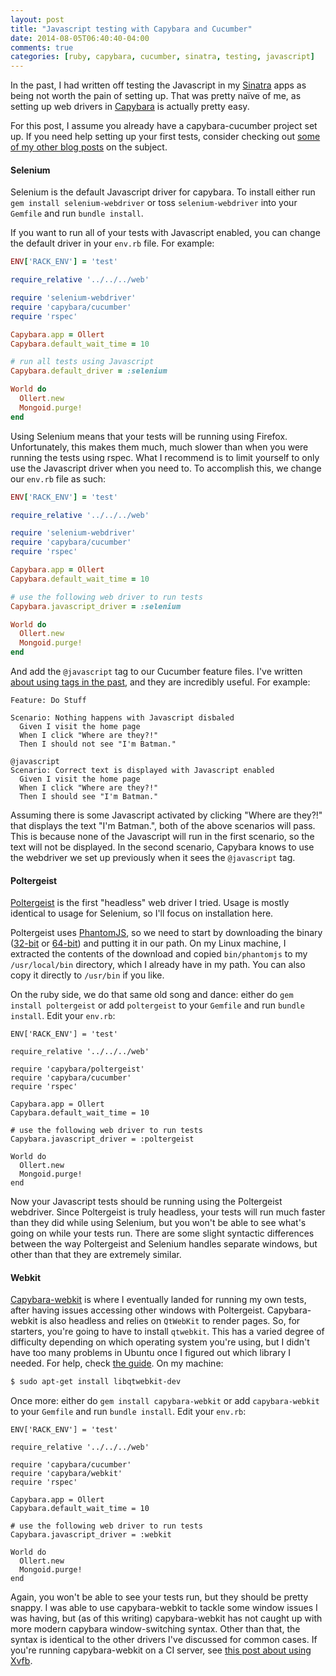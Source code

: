 ```yaml
---
layout: post
title: "Javascript testing with Capybara and Cucumber"
date: 2014-08-05T06:40:40-04:00
comments: true
categories: [ruby, capybara, cucumber, sinatra, testing, javascript]
---
```


In the past, I had written off testing the Javascript in my [Sinatra](http://www.sinatrarb.com/) apps as being not worth the pain of setting up. That was pretty naïve of me, as setting up web drivers in [Capybara](https://github.com/jnicklas/capybara) is actually pretty easy.

For this post, I assume you already have a capybara-cucumber project set up. If you need help setting up your first tests, consider checking out [some of my other blog posts](/blog/categories/capybara/) on the subject.

#### Selenium

Selenium is the default Javascript driver for capybara. To install either run `gem install selenium-webdriver` or toss `selenium-webdriver` into your `Gemfile` and run `bundle install`.

If you want to run all of your tests with Javascript enabled, you can change the default driver in your `env.rb` file. For example:

``` ruby env.rb
ENV['RACK_ENV'] = 'test'

require_relative '../../../web'

require 'selenium-webdriver'
require 'capybara/cucumber'
require 'rspec'

Capybara.app = Ollert
Capybara.default_wait_time = 10

# run all tests using Javascript
Capybara.default_driver = :selenium

World do
  Ollert.new
  Mongoid.purge!
end
```

Using Selenium means that your tests will be running using Firefox. Unfortunately, this makes them much, much slower than when you were running the tests using rspec. What I recommend is to limit yourself to only use the Javascript driver when you need to. To accomplish this, we change our `env.rb` file as such:

``` ruby env.rb
ENV['RACK_ENV'] = 'test'

require_relative '../../../web'

require 'selenium-webdriver'
require 'capybara/cucumber'
require 'rspec'

Capybara.app = Ollert
Capybara.default_wait_time = 10

# use the following web driver to run tests
Capybara.javascript_driver = :selenium

World do
  Ollert.new
  Mongoid.purge!
end
```

And add the `@javascript` tag to our Cucumber feature files. I've written [about using tags in the past](/blog/2013/04/15/tags-in-c-plus-plus-cucumber-tests/), and they are incredibly useful. For example:

``` cucumber DoStuff.feature
Feature: Do Stuff

Scenario: Nothing happens with Javascript disbaled
  Given I visit the home page
  When I click "Where are they?!"
  Then I should not see "I'm Batman."

@javascript
Scenario: Correct text is displayed with Javascript enabled
  Given I visit the home page
  When I click "Where are they?!"
  Then I should see "I'm Batman."
```

Assuming there is some Javascript activated by clicking "Where are they?!" that displays the text "I'm Batman.", both of the above scenarios will pass. This is because none of the Javascript will run in the first scenario, so the text will not be displayed. In the second scenario, Capybara knows to use the webdriver we set up previously when it sees the `@javascript` tag.

#### Poltergeist

[Poltergeist](https://github.com/teampoltergeist/poltergeist) is the first "headless" web driver I tried. Usage is mostly identical to usage for Selenium, so I'll focus on installation here.

Poltergeist uses [PhantomJS](http://phantomjs.org/), so we need to start by downloading the binary ([32-bit](https://bitbucket.org/ariya/phantomjs/downloads/phantomjs-1.9.7-linux-i686.tar.bz2) or [64-bit](https://bitbucket.org/ariya/phantomjs/downloads/phantomjs-1.9.7-linux-x86_64.tar.bz2)) and putting it in our path. On my Linux machine, I extracted the contents of the download and copied `bin/phantomjs` to my `/usr/local/bin` directory, which I already have in my path. You can also copy it directly to `/usr/bin` if you like.

On the ruby side, we do that same old song and dance: either do `gem install poltergeist` or add `poltergeist` to your `Gemfile` and run `bundle install`. Edit your `env.rb`:

``` cucumber env.rb
ENV['RACK_ENV'] = 'test'

require_relative '../../../web'

require 'capybara/poltergeist'
require 'capybara/cucumber'
require 'rspec'

Capybara.app = Ollert
Capybara.default_wait_time = 10

# use the following web driver to run tests
Capybara.javascript_driver = :poltergeist

World do
  Ollert.new
  Mongoid.purge!
end
```

Now your Javascript tests should be running using the Poltergeist webdriver. Since Poltergeist is truly headless, your tests will run much faster than they did while using Selenium, but you won't be able to see what's going on while your tests run. There are some slight syntactic differences between the way Poltergeist and Selenium handles separate windows, but other than that they are extremely similar.

#### Webkit

[Capybara-webkit](https://github.com/thoughtbot/capybara-webkit) is where I eventually landed for running my own tests, after having issues accessing other windows with Poltergeist. Capybara-webkit is also headless and relies on `QtWebKit` to render pages. So, for starters, you're going to have to install `qtwebkit`. This has a varied degree of difficulty depending on which operating system you're using, but I didn't have too many problems in Ubuntu once I figured out which library I needed. For help, check [the guide](https://github.com/thoughtbot/capybara-webkit/wiki/Installing-Qt-and-compiling-capybara-webkit). On my machine:

``` bash
$ sudo apt-get install libqtwebkit-dev
```
Once more: either do `gem install capybara-webkit` or add `capybara-webkit` to your `Gemfile` and run `bundle install`. Edit your `env.rb`:

``` cucumber env.rb
ENV['RACK_ENV'] = 'test'

require_relative '../../../web'

require 'capybara/cucumber'
require 'capybara/webkit'
require 'rspec'

Capybara.app = Ollert
Capybara.default_wait_time = 10

# use the following web driver to run tests
Capybara.javascript_driver = :webkit

World do
  Ollert.new
  Mongoid.purge!
end
```

Again, you won't be able to see your tests run, but they should be pretty snappy. I was able to use capybara-webkit to tackle some window issues I was having, but (as of this writing) capybara-webkit has not caught up with more modern capybara window-switching syntax. Other than that, the syntax is identical to the other drivers I've discussed for common cases. If you're running capybara-webkit on a CI server, see [this post about using Xvfb](http://blog.55minutes.com/2013/09/running-capybara-webkit-specs-with-jenkins-ci/).
